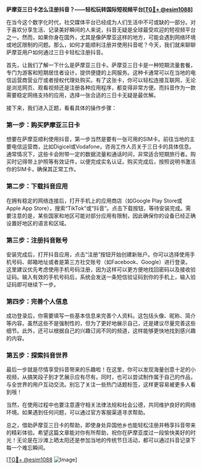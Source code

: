 **萨摩亚三日卡怎么注册抖音？——轻松玩转国际短视频平台[[TG💪+ @esim1088](https://t.me/s/esim1088)]**

在当今这个数字化时代，社交媒体平台已经成为人们生活中不可或缺的一部分。对于喜欢分享生活、记录美好瞬间的人来说，抖音无疑是全球最受欢迎的短视频平台之一。然而，如果你身在国外，尤其是像萨摩亚这样的地方，可能会遇到网络环境或地区限制的问题。那么，如何才能顺利注册并使用抖音呢？今天，我们就来聊聊萨摩亚用户如何通过三日卡轻松注册抖音。

首先，让我们了解一下什么是萨摩亚三日卡。萨摩亚三日卡是一种短期流量套餐，专门为游客和短期居住者设计，提供便捷的上网服务。这种卡通常可以在当地的电信运营商营业厅或者授权代理处购买。有了这张卡，你可以轻松连接互联网，无论是浏览网页、观看视频还是注册各种应用程序，都变得非常方便。而抖音作为一款需要稳定网络支持的应用，选择一张合适的三日卡无疑是最优解。

接下来，我们进入正题，看看具体的操作步骤：

### 第一步：购买萨摩亚三日卡

想要在萨摩亚顺利使用抖音，第一步当然是要有一张可用的SIM卡。前往当地的主要电信运营商，比如Digicel或Vodafone，咨询工作人员关于三日卡的具体信息。通常情况下，这些卡会附带一定的数据流量和通话时间，非常适合短期旅行者。购买时记得带上护照等有效证件，以便完成实名认证。购买完成后，按照说明书激活你的SIM卡，确保其正常工作。

### 第二步：下载抖音应用

在拥有稳定的网络连接后，打开手机上的应用商店（如Google Play Store或Apple App Store），搜索“TikTok”或“抖音”。点击下载按钮，等待安装完成。需要注意的是，某些国家和地区可能对部分应用有限制，因此确保你的设备已经正确设置好地区的语言和区域。

### 第三步：注册抖音账号

安装完成后，打开抖音应用，点击“注册”按钮开始创建新账户。你可以选择使用手机号码、邮箱地址或者是第三方社交账号（如Facebook、Google）进行登录。这里建议优先考虑使用手机号码注册，因为这样可以更方便地找回密码以及接收验证码。输入有效的手机号码后，系统会发送一条短信验证码到你的手机上，输入验证码即可继续下一步。

### 第四步：完善个人信息

成功登录后，你需要填写一些基本信息来完善个人资料。这包括头像、昵称、简介等内容。虽然这些不是强制性的，但为了更好地展示自己，还是建议尽量完善这些细节。此外，还可以根据自己的兴趣订阅不同的频道，这样能够更快地找到感兴趣的内容。

### 第五步：探索抖音世界

最后一步就是尽情享受抖音带来的乐趣啦！在这里，你可以发现海量创意十足的小视频，从搞笑段子到才艺展示应有尽有。同时，也可以尝试制作属于自己的作品，与全世界的用户互动交流。别忘了关注一些热门话题标签，这样更容易被更多人看到哦！

当然，在使用过程中也要注意遵守相关法律法规和社会公德，共同维护良好的网络环境。如果遇到任何问题，可以通过官方客服渠道寻求帮助。

总之，借助萨摩亚三日卡的帮助，即使身处异国他乡也能轻松注册并畅享抖音带来的精彩体验。希望这篇文章能对你有所帮助，祝你在萨摩亚度过一段愉快美好的时光！无论是在沙滩上晒太阳还是参加当地的传统节日活动，都可以通过抖音记录下每一个难忘瞬间。

[[TG💪+ @esim1088](https://t.me/s/esim1088) ![Image](https://i.postimg.cc/4NQfJmqS/Snipaste-2025-05-13-00-14-12.png)]